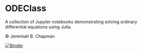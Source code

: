 # ODEClass

A collection of Jupyter notebooks demonstrating solving
ordinary differential equations using Julia.

&copy; Jeremiah B. Chapman

[![Binder](http://35.188.123.113/badge_logo.svg)](http://35.188.123.113/v2/gh/chapmanbe/ODEClass/95c53852dfa6cafae0c9ff2d82ccf1601ccb4ced?filepath=notebooks%2Fjbc_2_2_10.ipynb)
